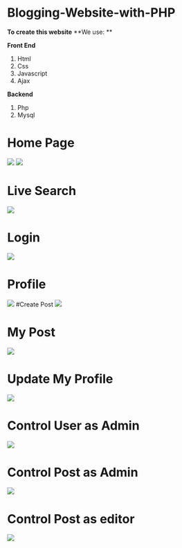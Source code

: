 # Blogging-Website-with-PHP

**To create this website**
**We use: **

**Front End**
1. Html
2. Css
3. Javascript
4. Ajax

**Backend**

1. Php
2. Mysql


# Home Page

![](https://github.com/Ridowan-sajid/Blogging-Website-with-PHP/blob/main/image/Screenshot%20(48).png)
![](https://github.com/Ridowan-sajid/Blogging-Website-with-PHP/blob/main/image/Screenshot%20(49).png)

# Live Search

![](https://github.com/Ridowan-sajid/Blogging-Website-with-PHP/blob/main/image/Screenshot%20(50).png)
# Login

![](https://github.com/Ridowan-sajid/Blogging-Website-with-PHP/blob/main/image/Screenshot%20(51).png)
# Profile
![](https://github.com/Ridowan-sajid/Blogging-Website-with-PHP/blob/main/image/Screenshot%20(52).png)
#Create Post
![](https://github.com/Ridowan-sajid/Blogging-Website-with-PHP/blob/main/image/Screenshot%20(62).png)
# My Post
![](https://github.com/Ridowan-sajid/Blogging-Website-with-PHP/blob/main/image/Screenshot%20(63).png)
# Update My Profile
![](https://github.com/Ridowan-sajid/Blogging-Website-with-PHP/blob/main/image/Screenshot%20(88).png)
# Control User as Admin
![](https://github.com/Ridowan-sajid/Blogging-Website-with-PHP/blob/main/image/Screenshot%20(89).png)
# Control Post as Admin
![](https://github.com/Ridowan-sajid/Blogging-Website-with-PHP/blob/main/image/Screenshot%20(90).png)
# Control Post as editor
![](https://github.com/Ridowan-sajid/Blogging-Website-with-PHP/blob/main/image/Screenshot%20(91).png)
